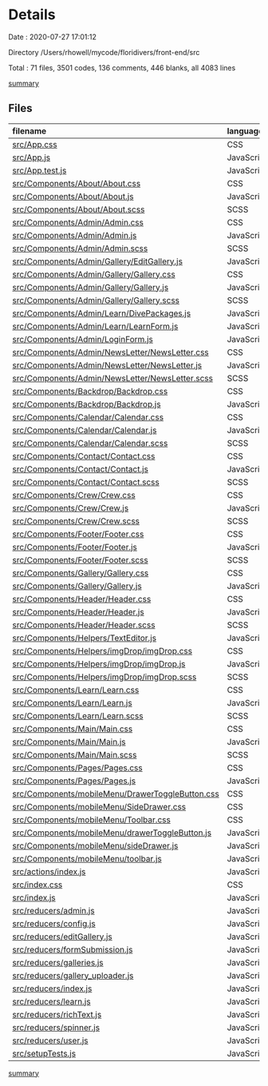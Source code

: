 # Details

Date : 2020-07-27 17:01:12

Directory /Users/rhowell/mycode/floridivers/front-end/src

Total : 71 files,  3501 codes, 136 comments, 446 blanks, all 4083 lines

[summary](results.md)

## Files
| filename | language | code | comment | blank | total |
| :--- | :--- | ---: | ---: | ---: | ---: |
| [src/App.css](/src/App.css) | CSS | 23 | 6 | 6 | 35 |
| [src/App.js](/src/App.js) | JavaScript | 87 | 0 | 8 | 95 |
| [src/App.test.js](/src/App.test.js) | JavaScript | 8 | 0 | 2 | 10 |
| [src/Components/About/About.css](/src/Components/About/About.css) | CSS | 42 | 1 | 2 | 45 |
| [src/Components/About/About.js](/src/Components/About/About.js) | JavaScript | 29 | 0 | 3 | 32 |
| [src/Components/About/About.scss](/src/Components/About/About.scss) | SCSS | 49 | 0 | 10 | 59 |
| [src/Components/Admin/Admin.css](/src/Components/Admin/Admin.css) | CSS | 109 | 1 | 2 | 112 |
| [src/Components/Admin/Admin.js](/src/Components/Admin/Admin.js) | JavaScript | 108 | 0 | 12 | 120 |
| [src/Components/Admin/Admin.scss](/src/Components/Admin/Admin.scss) | SCSS | 101 | 4 | 22 | 127 |
| [src/Components/Admin/Gallery/EditGallery.js](/src/Components/Admin/Gallery/EditGallery.js) | JavaScript | 127 | 4 | 11 | 142 |
| [src/Components/Admin/Gallery/Gallery.css](/src/Components/Admin/Gallery/Gallery.css) | CSS | 100 | 1 | 19 | 120 |
| [src/Components/Admin/Gallery/Gallery.js](/src/Components/Admin/Gallery/Gallery.js) | JavaScript | 94 | 0 | 8 | 102 |
| [src/Components/Admin/Gallery/Gallery.scss](/src/Components/Admin/Gallery/Gallery.scss) | SCSS | 85 | 10 | 16 | 111 |
| [src/Components/Admin/Learn/DivePackages.js](/src/Components/Admin/Learn/DivePackages.js) | JavaScript | 48 | 0 | 9 | 57 |
| [src/Components/Admin/Learn/LearnForm.js](/src/Components/Admin/Learn/LearnForm.js) | JavaScript | 108 | 0 | 7 | 115 |
| [src/Components/Admin/LoginForm.js](/src/Components/Admin/LoginForm.js) | JavaScript | 64 | 1 | 8 | 73 |
| [src/Components/Admin/NewsLetter/NewsLetter.css](/src/Components/Admin/NewsLetter/NewsLetter.css) | CSS | 1 | 0 | 0 | 1 |
| [src/Components/Admin/NewsLetter/NewsLetter.js](/src/Components/Admin/NewsLetter/NewsLetter.js) | JavaScript | 37 | 0 | 6 | 43 |
| [src/Components/Admin/NewsLetter/NewsLetter.scss](/src/Components/Admin/NewsLetter/NewsLetter.scss) | SCSS | 0 | 0 | 1 | 1 |
| [src/Components/Backdrop/Backdrop.css](/src/Components/Backdrop/Backdrop.css) | CSS | 9 | 0 | 0 | 9 |
| [src/Components/Backdrop/Backdrop.js](/src/Components/Backdrop/Backdrop.js) | JavaScript | 4 | 0 | 3 | 7 |
| [src/Components/Calendar/Calendar.css](/src/Components/Calendar/Calendar.css) | CSS | 13 | 1 | 2 | 16 |
| [src/Components/Calendar/Calendar.js](/src/Components/Calendar/Calendar.js) | JavaScript | 20 | 7 | 4 | 31 |
| [src/Components/Calendar/Calendar.scss](/src/Components/Calendar/Calendar.scss) | SCSS | 13 | 0 | 2 | 15 |
| [src/Components/Contact/Contact.css](/src/Components/Contact/Contact.css) | CSS | 109 | 1 | 3 | 113 |
| [src/Components/Contact/Contact.js](/src/Components/Contact/Contact.js) | JavaScript | 97 | 0 | 6 | 103 |
| [src/Components/Contact/Contact.scss](/src/Components/Contact/Contact.scss) | SCSS | 105 | 4 | 19 | 128 |
| [src/Components/Crew/Crew.css](/src/Components/Crew/Crew.css) | CSS | 73 | 1 | 3 | 77 |
| [src/Components/Crew/Crew.js](/src/Components/Crew/Crew.js) | JavaScript | 53 | 0 | 4 | 57 |
| [src/Components/Crew/Crew.scss](/src/Components/Crew/Crew.scss) | SCSS | 68 | 3 | 14 | 85 |
| [src/Components/Footer/Footer.css](/src/Components/Footer/Footer.css) | CSS | 11 | 1 | 1 | 13 |
| [src/Components/Footer/Footer.js](/src/Components/Footer/Footer.js) | JavaScript | 14 | 0 | 3 | 17 |
| [src/Components/Footer/Footer.scss](/src/Components/Footer/Footer.scss) | SCSS | 11 | 0 | 1 | 12 |
| [src/Components/Gallery/Gallery.css](/src/Components/Gallery/Gallery.css) | CSS | 33 | 0 | 4 | 37 |
| [src/Components/Gallery/Gallery.js](/src/Components/Gallery/Gallery.js) | JavaScript | 49 | 0 | 6 | 55 |
| [src/Components/Header/Header.css](/src/Components/Header/Header.css) | CSS | 144 | 1 | 2 | 147 |
| [src/Components/Header/Header.js](/src/Components/Header/Header.js) | JavaScript | 87 | 1 | 10 | 98 |
| [src/Components/Header/Header.scss](/src/Components/Header/Header.scss) | SCSS | 122 | 7 | 32 | 161 |
| [src/Components/Helpers/TextEditor.js](/src/Components/Helpers/TextEditor.js) | JavaScript | 45 | 0 | 8 | 53 |
| [src/Components/Helpers/imgDrop/imgDrop.css](/src/Components/Helpers/imgDrop/imgDrop.css) | CSS | 64 | 1 | 1 | 66 |
| [src/Components/Helpers/imgDrop/imgDrop.js](/src/Components/Helpers/imgDrop/imgDrop.js) | JavaScript | 38 | 41 | 4 | 83 |
| [src/Components/Helpers/imgDrop/imgDrop.scss](/src/Components/Helpers/imgDrop/imgDrop.scss) | SCSS | 56 | 0 | 14 | 70 |
| [src/Components/Learn/Learn.css](/src/Components/Learn/Learn.css) | CSS | 77 | 1 | 2 | 80 |
| [src/Components/Learn/Learn.js](/src/Components/Learn/Learn.js) | JavaScript | 59 | 0 | 6 | 65 |
| [src/Components/Learn/Learn.scss](/src/Components/Learn/Learn.scss) | SCSS | 77 | 6 | 13 | 96 |
| [src/Components/Main/Main.css](/src/Components/Main/Main.css) | CSS | 92 | 1 | 2 | 95 |
| [src/Components/Main/Main.js](/src/Components/Main/Main.js) | JavaScript | 34 | 0 | 2 | 36 |
| [src/Components/Main/Main.scss](/src/Components/Main/Main.scss) | SCSS | 84 | 3 | 19 | 106 |
| [src/Components/Pages/Pages.css](/src/Components/Pages/Pages.css) | CSS | 12 | 0 | 4 | 16 |
| [src/Components/Pages/Pages.js](/src/Components/Pages/Pages.js) | JavaScript | 28 | 0 | 4 | 32 |
| [src/Components/mobileMenu/DrawerToggleButton.css](/src/Components/mobileMenu/DrawerToggleButton.css) | CSS | 20 | 0 | 2 | 22 |
| [src/Components/mobileMenu/SideDrawer.css](/src/Components/mobileMenu/SideDrawer.css) | CSS | 37 | 3 | 6 | 46 |
| [src/Components/mobileMenu/Toolbar.css](/src/Components/mobileMenu/Toolbar.css) | CSS | 37 | 3 | 8 | 48 |
| [src/Components/mobileMenu/drawerToggleButton.js](/src/Components/mobileMenu/drawerToggleButton.js) | JavaScript | 10 | 0 | 4 | 14 |
| [src/Components/mobileMenu/sideDrawer.js](/src/Components/mobileMenu/sideDrawer.js) | JavaScript | 39 | 0 | 3 | 42 |
| [src/Components/mobileMenu/toolbar.js](/src/Components/mobileMenu/toolbar.js) | JavaScript | 34 | 2 | 5 | 41 |
| [src/actions/index.js](/src/actions/index.js) | JavaScript | 103 | 4 | 19 | 126 |
| [src/index.css](/src/index.css) | CSS | 14 | 0 | 4 | 18 |
| [src/index.js](/src/index.js) | JavaScript | 19 | 1 | 3 | 23 |
| [src/reducers/admin.js](/src/reducers/admin.js) | JavaScript | 15 | 0 | 3 | 18 |
| [src/reducers/config.js](/src/reducers/config.js) | JavaScript | 22 | 1 | 5 | 28 |
| [src/reducers/editGallery.js](/src/reducers/editGallery.js) | JavaScript | 20 | 7 | 3 | 30 |
| [src/reducers/formSubmission.js](/src/reducers/formSubmission.js) | JavaScript | 20 | 0 | 4 | 24 |
| [src/reducers/galleries.js](/src/reducers/galleries.js) | JavaScript | 14 | 0 | 3 | 17 |
| [src/reducers/gallery_uploader.js](/src/reducers/gallery_uploader.js) | JavaScript | 32 | 1 | 6 | 39 |
| [src/reducers/index.js](/src/reducers/index.js) | JavaScript | 25 | 0 | 3 | 28 |
| [src/reducers/learn.js](/src/reducers/learn.js) | JavaScript | 61 | 0 | 5 | 66 |
| [src/reducers/richText.js](/src/reducers/richText.js) | JavaScript | 19 | 0 | 3 | 22 |
| [src/reducers/spinner.js](/src/reducers/spinner.js) | JavaScript | 18 | 0 | 3 | 21 |
| [src/reducers/user.js](/src/reducers/user.js) | JavaScript | 20 | 2 | 3 | 25 |
| [src/setupTests.js](/src/setupTests.js) | JavaScript | 1 | 4 | 1 | 6 |

[summary](results.md)